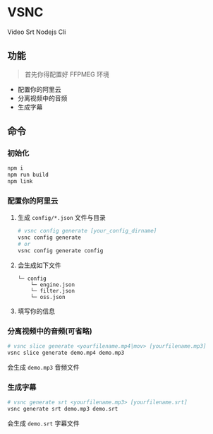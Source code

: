 # VSNC

Video Srt Nodejs Cli

## 功能

> 首先你得配置好 FFPMEG 环境

- 配置你的阿里云
- 分离视频中的音频
- 生成字幕

## 命令

### 初始化

```bash
npm i
npm run build
npm link
```

### 配置你的阿里云

1. 生成 `config/*.json` 文件与目录

   ```bash
   # vsnc config generate [your_config_dirname]
   vsnc config generate
   # or
   vsnc config generate config
   ```

2. 会生成如下文件

   ```
   └─ config
       └─ engine.json
       └─ filter.json
       └─ oss.json
   ```

3. 填写你的信息

### 分离视频中的音频(可省略)

```bash
# vsnc slice generate <yourfilename.mp4|mov> [yourfilename.mp3]
vsnc slice generate demo.mp4 demo.mp3
```

会生成 `demo.mp3` 音频文件

### 生成字幕

```bash
# vsnc generate srt <yourfilename.mp3> [yourfilename.srt]
vsnc generate srt demo.mp3 demo.srt
```

会生成 `demo.srt` 字幕文件
